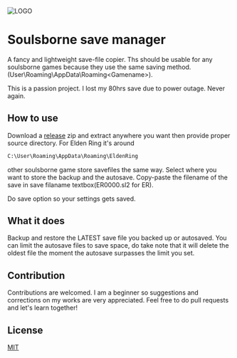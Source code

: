 ![LOGO](https://raw.githubusercontent.com/iaiaian1/Soulsborne-Save-Manager/main/img/icon.ico)

# Soulsborne save manager
A fancy and lightweight save-file copier. Ths should be usable for any soulsborne games because they use the same saving method. (User\Roaming\AppData\Roaming\<Gamename>). 

This is a passion project. I lost my 80hrs save due to power outage. Never again.

## How to use

Download a [release](https://github.com/iaiaian1/Soulsborne-Save-Manager/tags) zip and extract anywhere you want then provide proper source directory. For Elden Ring it's around
```bash
C:\User\Roaming\AppData\Roaming\EldenRing
```
other soulsborne game store savefiles the same way. Select where you want to store the backup and the autosave. Copy-paste the filename of the save in save filaname textbox(ER0000.sl2 for ER). 

Do save option so your settings gets saved.

## What it does
Backup and restore the LATEST save file you backed up or autosaved. You can limit the autosave files to save space, do take note that it will delete the oldest file the moment the autosave surpasses the limit you set.

## Contribution
Contributions are welcomed. I am a beginner so suggestions and corrections on my works are very appreciated. Feel free to do pull requests and let's learn together! 

## License
[MIT](https://github.com/iaiaian1/Soulsborne-Save-Manager/blob/main/LICENSE)